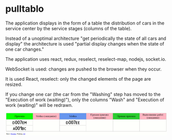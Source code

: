 # pulltablo

The application displays in the form of a table the distribution of cars in the service center by the service stages (columns of the table).

Instead of a unoptimal architecture "get periodically the state of all cars and display" the architecture is used "partial display changes when the state of one car changes."

The application uses react, redux, reselect, reselect-map, nodejs, socket.io.

WebSocket is used: changes are pushed to the browser when they occur.

It is used React, reselect: only the changed elements of the page are resized.

If you change one car (the car from the "Washing" step has moved to the "Execution of work (waiting)"), only the columns "Wash" and "Execution of work (waiting)" will be redrawn.

<p align="center">
<img src="./docs/img/animtable.gif"/>
</p>
